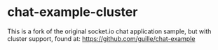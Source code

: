 # chat-example-cluster

This is a fork of the original socket.io chat application sample, but with cluster support, found at: https://github.com/guille/chat-example
